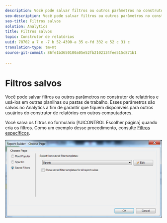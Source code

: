 ```yaml
---
description: Você pode salvar filtros ou outros parâmetros no construtor de relatórios e usá-los em outras planilhas ou pastas de trabalho. Esses parâmetros são salvos no Analytics a fim de garantir que fiquem disponíveis para outros usuários do construtor de relatórios em outros computadores.
seo-description: Você pode salvar filtros ou outros parâmetros no construtor de relatórios e usá-los em outras planilhas ou pastas de trabalho. Esses parâmetros são salvos no Analytics a fim de garantir que fiquem disponíveis para outros usuários do construtor de relatórios em outros computadores.
seo-title: Filtros salvos
solution: Analytics
title: Filtros salvos
topic: Construtor de relatórios
uuid: 78702 a 7 e -7 b 52-4390-a 35 e-fd 332 e 52 c 31 c
translation-type: tm+mt
source-git-commit: 86fe1b3650100a05e52fb2102134fee515c871b1

---
```



# Filtros salvos

Você pode salvar filtros ou outros parâmetros no construtor de relatórios e usá-los em outras planilhas ou pastas de trabalho. Esses parâmetros são salvos no Analytics a fim de garantir que fiquem disponíveis para outros usuários do construtor de relatórios em outros computadores.

Você salva os filtros no formulário [!UICONTROL Escolher página] quando cria os filtros. Como um exemplo desse procedimento, consulte  [Filtros específicos](../../../../analyze/report-builder/layout/c-filter-dimensions/t-specific-filters.md#task_AD91873FD9FF4399A62EAB495DFFA12C).

![](assets/choose_page_saved.png)

